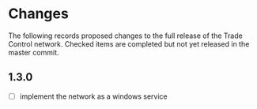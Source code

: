 # Changes

The following records proposed changes to the full release of the Trade Control network. Checked items are completed but not yet released in the master commit.

## 1.3.0

- [ ] implement the network as a windows service